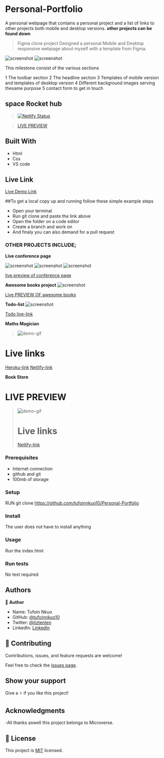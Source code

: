 # Personal-Portfolio
A personal webpage that contains a personal project and a list of links to other projects both mobile and desktop versions.
**other projects can be found down**

> Figma clone project
Designed a personal Mobile and Desktop responsive webpage about myself with a template from Figma.

![screenshot](./image/desktopv.png)
![screenshot](./image/mobilev.png)


This milestone consist of the various sections

1 The toolbar section
2 The headline section
3 Templates of mobile  version and templates of desktop version
4 Different background images serving thesame purpose
5 contact form to get in touch

## space Rocket hub


> [![Netlify Status](https://api.netlify.com/api/v1/badges/20d639fc-3987-45d5-bcf6-3a0db6782f98/deploy-status)](https://app.netlify.com/sites/space-ships-and-missions/deploys)

> [LIVE PREVIEW](https://space-ships-and-missions.netlify.app/)


## Built With

- Html
- Css
- VS code

## Live Link

[Live Demo Link](https://tufoinnkuo10.github.io/Personal-Portfolio/)

##To get a local copy up and running follow these simple example steps
- Open your terminal
- Run git clone and paste the link above
- Open the folder on a code editor
- Create a branch and work on
- And finaly you can also demand for a pull request

### OTHER PROJECTS INCLUDE;
**Live conference page**

![screenshot](./image/con1.png)
![screenshot](./image/con2.png)
![screenshot](./image/con3.png)

[live preview of conference page](https://tufoinnkuo10.github.io/Capstone-1/)



**Awesome books project**
![screenshot](./image/awesome.png)

[Live PREVIEW OF awesome books](https://tufoinnkuo10.github.io/AWESOME-BOOKS/)



**Todo-list**
![screenshot](./image/todoo.png)

[Todo live-link](https://tufoinnkuo10.github.io/TODO/dist/)

**Maths Magician**
> ![demo-gif](./images/calc.gif)

# Live links
[Heroku-link](https://maths-magician10.herokuapp.com/)
[Netlify-link](https://tufoins-maths-app.netlify.app/)

**Book Store**
# LIVE PREVIEW
> ![demo-gif](./image/bookstore.gif)
> # Live links
> [Netlify-link](https://tufoins-bookstore.netlify.app/)

### Prerequisites

- Internet connection
- github and git
- 100mb of storage


### Setup

RUN git clone https://github.com/tufoinnkuo10/Personal-Portfolio

### Install

The user does not have to install anything

### Usage

Run the index.html

### Run tests 

No test required

## Authors

👤 **Author**
- Name: Tufoin Nkuo
- GitHub: [@tufoinnkuo10](https://github.com/tufoinnkuo10)
- Twitter: [@itztenten](https://twitter.com/itztenten)
- LinkedIn: [LinkedIn](https://www.linkedin.com/in/tufoin-nkuo-3b272320b)

## 🤝 Contributing

Contributions, issues, and feature requests are welcome!

Feel free to check the [issues page](../../issues/).

## Show your support

Give a ⭐️ if you like this project!

## Acknowledgments

-All thanks aswell this project belongs to Microverse.

## 📝 License

This project is [MIT](./MIT.md) licensed.

